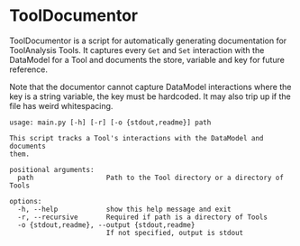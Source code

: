 # ToolDocumentor

ToolDocumentor is a script for automatically generating documentation for ToolAnalysis Tools. It captures every `Get` and `Set` interaction with the DataModel for a Tool and documents the store, variable and key for future reference.

Note that the documentor cannot capture DataModel interactions where the key is a string variable, the key must be hardcoded. It may also trip up if the file has weird whitespacing.

```
usage: main.py [-h] [-r] [-o {stdout,readme}] path

This script tracks a Tool's interactions with the DataModel and documents
them.

positional arguments:
  path                  Path to the Tool directory or a directory of Tools

options:
  -h, --help            show this help message and exit
  -r, --recursive       Required if path is a directory of Tools
  -o {stdout,readme}, --output {stdout,readme}
                        If not specified, output is stdout
 ```
